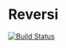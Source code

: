 # Reversi

[![Build Status](https://travis-ci.org/flada-auxv/reversi.png)](https://travis-ci.org/flada-auxv/reversi)
